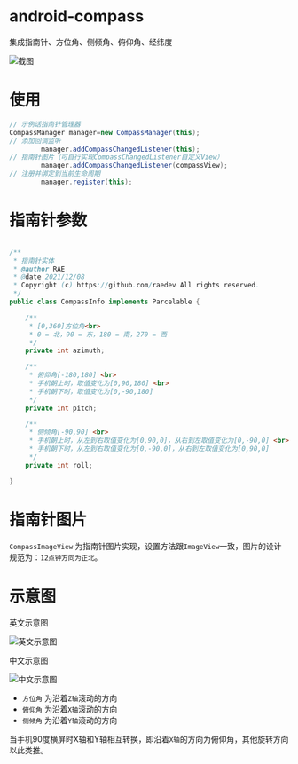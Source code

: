 # android-compass

集成指南针、方位角、侧倾角、俯仰角、经纬度

![截图](../../raw/master/static/img.png)

# 使用

```java
// 示例话指南针管理器
CompassManager manager=new CompassManager(this);
// 添加回调监听
        manager.addCompassChangedListener(this);
// 指南针图片（可自行实现CompassChangedListener自定义View）
        manager.addCompassChangedListener(compassView);
// 注册并绑定到当前生命周期
        manager.register(this);
```

# 指南针参数

```java

/**
 * 指南针实体
 * @author RAE
 * @date 2021/12/08
 * Copyright (c) https://github.com/raedev All rights reserved.
 */
public class CompassInfo implements Parcelable {

    /**
     * [0,360]方位角<br>
     * 0 = 北，90 = 东，180 = 南，270 = 西
     */
    private int azimuth;

    /**
     * 俯仰角[-180,180] <br>
     * 手机朝上时，取值变化为[0,90,180] <br>
     * 手机朝下时，取值变化为[0,-90,180]
     */
    private int pitch;

    /**
     * 侧倾角[-90,90] <br>
     * 手机朝上时，从左到右取值变化为[0,90,0]，从右到左取值变化为[0,-90,0] <br>
     * 手机朝下时，从左到右取值变化为[0,-90,0]，从右到左取值变化为[0,90,0]
     */
    private int roll;

}
```

# 指南针图片

`CompassImageView` 为指南针图片实现，设置方法跟`ImageView`一致，图片的设计规范为：`12点钟方向为正北`。

# 示意图

英文示意图

![英文示意图](../../raw/master/static/img1.png)

中文示意图

![中文示意图](../../raw/master/static/img2.png)

- `方位角` 为沿着`Z轴`滚动的方向
- `俯仰角` 为沿着`X轴`滚动的方向
- `侧倾角` 为沿着`Y轴`滚动的方向

当手机90度横屏时X轴和Y轴相互转换，即沿着`X轴`的方向为俯仰角，其他旋转方向以此类推。

